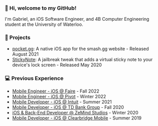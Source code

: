 ### 👋 Hi, welcome to my GitHub!
I'm Gabriel, an iOS Software Engineer, and 4B Computer Engineering student at the University of Waterloo. 

### 📱 Projects
* [pocket.gg](https://apps.apple.com/app/id1576064097): A native iOS app for the smash.gg website - Released August 2021
* [StickyNote](https://repo.twickd.com/get/com.twickd.gabriel-siu.stickynote): A jailbreak tweak that adds a virtual sticky note to your device's lock screen - Released May 2020

### 💻 Previous Experience
* [Mobile Engineer - iOS @ Faire](https://www.faire.com) - Fall 2022
* [Mobile Engineer - iOS @ Pivot](https://pivot.co) - Winter 2022
* [Mobile Developer - iOS @ Intuit](https://www.intuit.com) - Summer 2021
* [Mobile Developer - iOS @ TD Bank Group](https://www.td.com) - Fall 2020
* [iOS & Back-End Developer @ ZeMind Studios](https://www.zemind.ca) - Winter 2020
* [Mobile Developer - iOS @ Clearbridge Mobile](https://clearbridgemobile.com) - Summer 2019
